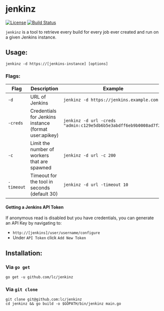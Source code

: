 # jenkinz
[![License](https://img.shields.io/badge/license-MIT-_red.svg)](https://opensource.org/licenses/MIT)
[![Build Status](https://travis-ci.com/lc/jenkinz.svg?token=FswQDY1nX7ZGBFyUF3i7&branch=master)](https://travis-ci.com/lc/jenkinz)

`jenkinz` is a tool to retrieve every build for every job ever created and run on a given Jenkins instance. 


## Usage:
`jenkinz -d https://[jenkins-instance] [options]`


### Flags:
| Flag | Description | Example |
|------|-------------|---------|
| `-d` | URL of Jenkins | `jenkinz -d https://jenkins.example.com` |
| `-creds` | Credentials for Jenkins instance (format user:apikey) | `jenkinz -d url -creds "admin:c129e5db6b5e3abdff6eb9b0008ad7f2"` |
| `-c` | Limit the number of workers that are spawned | `jenkinz -d url -c 200` |
| `-timeout` | Timeout for the tool in seconds (default 30) | `jenkinz -d url -timeout 10`|

#### Getting a Jenkins API Token
If anonymous read is disabled but you have credentials, you can generate an API Key by navigating to:
- `http://[jenkins]/user/username/configure`
- Under `API Token` click `Add New Token`

## Installation:
### Via `go get`
```
go get -u github.com/lc/jenkinz
```

### Via `git clone`

```
git clone git@github.com:lc/jenkinz
cd jenkinz && go build -o $GOPATH/bin/jenkinz main.go
```

